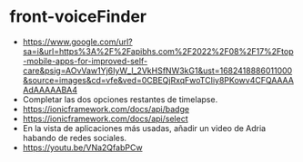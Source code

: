 # front-voiceFinder

- https://www.google.com/url?sa=i&url=https%3A%2F%2Fapibhs.com%2F2022%2F08%2F17%2Ftop-mobile-apps-for-improved-self-care&psig=AOvVaw1Yj6IyW_l_2VkHSfNW3kG1&ust=1682418886011000&source=images&cd=vfe&ved=0CBEQjRxqFwoTCIiy8PKowv4CFQAAAAAdAAAAABA4
- Completar las dos opciones restantes de timelapse.
- https://ionicframework.com/docs/api/badge
- https://ionicframework.com/docs/api/select
- En la vista de aplicaciones más usadas, añadir un video de Adria habando de redes sociales.
- https://youtu.be/VNa2QfabPCw



